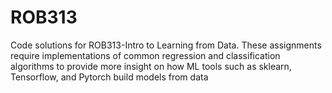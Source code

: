 # ROB313

Code solutions for ROB313-Intro to Learning from Data. These assignments require implementations of common regression and classification algorithms to provide more insight on how ML tools such as sklearn, Tensorflow, and Pytorch build models from data
